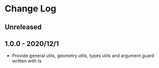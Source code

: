 # Change Log

## Unreleased

## 1.0.0 - 2020/12/1

- Provide general utils, geometry utils, types utils and argument guard written with ts